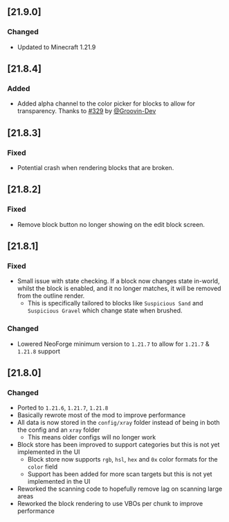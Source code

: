 ## [21.9.0]

### Changed

- Updated to Minecraft 1.21.9

## [21.8.4]

### Added

- Added alpha channel to the color picker for blocks to allow for transparency. Thanks to [#329](https://github.com/AdvancedXRay/xray-mod/pull/329) by [@Groovin-Dev](https://github.com/Groovin-Dev)

## [21.8.3]

### Fixed

- Potential crash when rendering blocks that are broken.

## [21.8.2]

### Fixed

- Remove block button no longer showing on the edit block screen.

## [21.8.1]

### Fixed

- Small issue with state checking. If a block now changes state in-world, whilst the block is enabled, and it no longer matches, it will be removed from the outline render.
  - This is specifically tailored to blocks like `Suspicious Sand` and `Suspicious Gravel` which change state when brushed.

### Changed

- Lowered NeoForge minimum version to `1.21.7` to allow for `1.21.7` & `1.21.8` support

## [21.8.0]

### Changed

- Ported to `1.21.6`, `1.21.7`, `1.21.8`
- Basically rewrote most of the mod to improve performance
- All data is now stored in the `config/xray` folder instead of being in both the config and an `xray` folder
    - This means older configs will no longer work
- Block store has been improved to support categories but this is not yet implemented in the UI
  - Block store now supports `rgb`, `hsl`, `hex` and `0x` color formats for the `color` field
  - Support has been added for more scan targets but this is not yet implemented in the UI
- Reworked the scanning code to hopefully remove lag on scanning large areas
- Reworked the block rendering to use VBOs per chunk to improve performance
